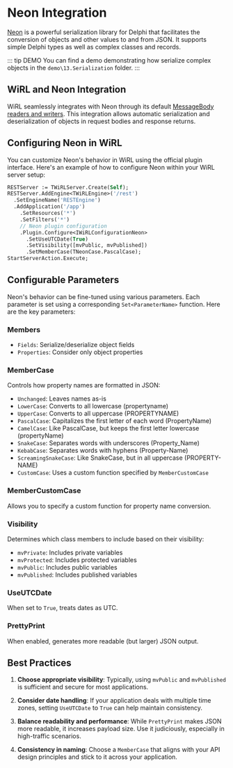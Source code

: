 # Neon Integration

[Neon](https://github.com/paolo-rossi/delphi-neon) is a powerful serialization library for Delphi that facilitates the conversion of objects and other values to and from JSON. It supports simple Delphi types as well as complex classes and records.

::: tip DEMO
You can find a demo demonstrating how serialize complex objects in the `demo\13.Serialization` folder.
:::

## WiRL and Neon Integration

WiRL seamlessly integrates with Neon through its default [MessageBody readers and writers](message-body). This integration allows automatic serialization and deserialization of objects in request bodies and response returns.

## Configuring Neon in WiRL

You can customize Neon's behavior in WiRL using the official plugin interface. Here's an example of how to configure Neon within your WiRL server setup:

```pascal
RESTServer := TWiRLServer.Create(Self);
RESTServer.AddEngine<TWiRLEngine>('/rest')
  .SetEngineName('RESTEngine')
  .AddApplication('/app')
    .SetResources('*')
    .SetFilters('*')
    // Neon plugin configuration
    .Plugin.Configure<IWiRLConfigurationNeon>
      .SetUseUTCDate(True)
      .SetVisibility([mvPublic, mvPublished])
      .SetMemberCase(TNeonCase.PascalCase);
StartServerAction.Execute;
```

## Configurable Parameters

Neon's behavior can be fine-tuned using various parameters. Each parameter is set using a corresponding `Set<ParameterName>` function. Here are the key parameters:

### Members
- `Fields`: Serialize/deserialize object fields
- `Properties`: Consider only object properties

### MemberCase
Controls how property names are formatted in JSON:
- `Unchanged`: Leaves names as-is
- `LowerCase`: Converts to all lowercase (propertyname)
- `UpperCase`: Converts to all uppercase (PROPERTYNAME)
- `PascalCase`: Capitalizes the first letter of each word (PropertyName)
- `CamelCase`: Like PascalCase, but keeps the first letter lowercase (propertyName)
- `SnakeCase`: Separates words with underscores (Property_Name)
- `KebabCase`: Separates words with hyphens (Property-Name)
- `ScreamingSnakeCase`: Like SnakeCase, but in all uppercase (PROPERTY-NAME)
- `CustomCase`: Uses a custom function specified by `MemberCustomCase`

### MemberCustomCase
Allows you to specify a custom function for property name conversion.

### Visibility
Determines which class members to include based on their visibility:
- `mvPrivate`: Includes private variables
- `mvProtected`: Includes protected variables
- `mvPublic`: Includes public variables
- `mvPublished`: Includes published variables

### UseUTCDate
When set to `True`, treats dates as UTC.

### PrettyPrint
When enabled, generates more readable (but larger) JSON output.

## Best Practices

1. **Choose appropriate visibility**: Typically, using `mvPublic` and `mvPublished` is sufficient and secure for most applications.

2. **Consider date handling**: If your application deals with multiple time zones, setting `UseUTCDate` to `True` can help maintain consistency.

3. **Balance readability and performance**: While `PrettyPrint` makes JSON more readable, it increases payload size. Use it judiciously, especially in high-traffic scenarios.

4. **Consistency in naming**: Choose a `MemberCase` that aligns with your API design principles and stick to it across your application.
